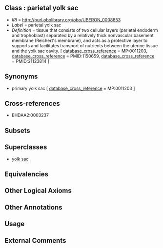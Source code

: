 
## Class : parietal yolk sac

 * *IRI* = http://purl.obolibrary.org/obo/UBERON_0008853
 * *Label* = parietal yolk sac
 * *Definition* = tissue that consists of two cellular layers (parietal endoderm and trophoblast) separated by a relatively thick nonvascular basement membrane (Reichert's membrane), and acts as a protective layer to supports and facilitates transport of nutrients between the uterine tissue and the yolk sac cavity. [ [database_cross_reference](../../ef/oboInOwl#hasDbXref.md) = MP:0011203, [database_cross_reference](../../ef/oboInOwl#hasDbXref.md) = PMID:1150659, [database_cross_reference](../../ef/oboInOwl#hasDbXref.md) = PMID:21123814 ]

## Synonyms

 * primary yolk sac [ [database_cross_reference](../../ef/oboInOwl#hasDbXref.md) = MP:0011203 ]

## Cross-references

 * EHDAA2:0003237

## Subsets


## Superclasses

 * [yolk sac](../../UBERON/40/UBERON_0001040.md)

## Equivalencies


## Other Logical Axioms


## Other Annotations


## Usage


## External Comments


